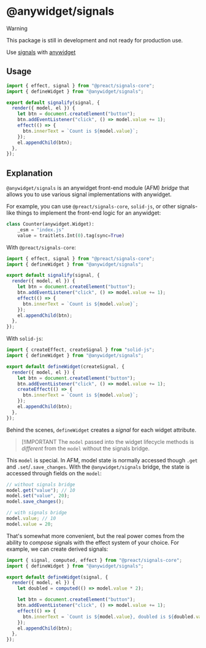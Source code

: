 # @anywidget/signals

> [!WARNING]
> This package is still in development and not ready for production use.

Use [signals](https://github.com/tc39/proposal-signals) with
[anywidget](https://anywidget.dev)

## Usage

```javascript
import { effect, signal } from "@preact/signals-core";
import { defineWidget } from "@anywidget/signals";

export default signalify(signal, {
  render({ model, el }) {
    let btn = document.createElement("button");
    btn.addEventListener("click", () => model.value += 1);
    effect(() => {
      btn.innerText = `Count is ${model.value}`;
    });
    el.appendChild(btn);
  },
});
```

## Explanation

`@anywidget/signals` is an anywidget front-end module (AFM) _bridge_ that
allows you to use various signal implementations with anywidget.

For example, you can use `@preact/signals-core`, `solid-js`, or other
signals-like things to implement the front-end logic for an anywidget:

```python
class Counter(anywidget.Widget):
    _esm = "index.js"
    value = traitlets.Int(0).tag(sync=True)
```

With `@preact/signals-core`:

```typescript
import { effect, signal } from "@preact/signals-core";
import { defineWidget } from "@anywidget/signals";

export default signalify(signal, {
  render({ model, el }) {
    let btn = document.createElement("button");
    btn.addEventListener("click", () => model.value += 1);
    effect(() => {
      btn.innerText = `Count is ${model.value}`;
    });
    el.appendChild(btn);
  },
});
```

With `solid-js`:

```typescript
import { createEffect, createSignal } from "solid-js";
import { defineWidget } from "@anywidget/signals";

export default defineWidget(createSignal, {
  render({ model, el }) {
    let btn = document.createElement("button");
    btn.addEventListener("click", () => model.value += 1);
    createEffect(() => {
      btn.innerText = `Count is ${model.value}`;
    });
    el.appendChild(btn);
  },
});
```

Behind the scenes, `defineWidget` creates a _signal_ for each widget attribute.

> [!IMPORTANT
> The `model` passed into the widget lifecycle methods is _different_ from the
> `model` without the signals bridge.

This `model` is special. In AFM, model state is normally accessed though `.get`
and `.set`/`.save_changes`. With the `@anywidget/signals` bridge, the state is
accessed through fields on the `model`:

```typescript
// without signals bridge
model.get("value"); // 10
model.set("value", 20);
model.save_changes();

// with signals bridge
model.value; // 10
model.value = 20;
```

That's somewhat more convenient, but the real power comes from the ability to
_compose_ signals with the effect system of your choice. For example, we can
create derived signals:

```typescript
import { signal, computed, effect } from "@preact/signals-core";
import { defineWidget } from "@anywidget/signals";

export default defineWidget(signal, {
  render({ model, el }) {
    let doubled = computed(() => model.value * 2);

    let btn = document.createElement("button");
    btn.addEventListener("click", () => model.value += 1);
    effect(() => {
      btn.innerText = `Count is ${model.value}, doubled is ${doubled.value}`;
    });
    el.appendChild(btn);
  },
});
```
